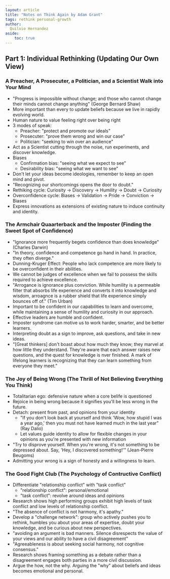 ```yaml
---
layout: article
title: "Notes on Think Again by Adam Grant"
tags: rethink personal-growth
author:
  Quilvio Hernandez
aside:
    toc: true
---
```


## Part 1: Individual Rethinking (Updating Our Own View)
### A Preacher, A Prosecuter, a Politician, and a Scientist Walk into Your Mind
- "Progress is impossible without change; and those who cannot change their minds cannot change anything" (George Bernard Shaw)
- More important than every to update beliefs because we live in rapidly evolving world.
- Human nature to value feeling right over being right
- 3 modes of speak: 
    - Preacher: "protect and promote our ideals"
    - Prosecuter: "prove them wrong and win our case"
    - Politician: "seeking to win over an audience"
- Act as a Scientist cutting through the noise, run experiments, and discover knowledge.
- Biases
    - Confirmation bias: "seeing what we expect to see"
    - Desirability bias: "seeing what we want to see"
- Don't let your ideas become ideologies, remember to keep an open mind and pivot.
- "Recognizing our shortcomings opens the door to doubt."
- Rethiking cycle: Curiosity -> Discovery -> Humility -> Doubt -> Curiosity
- Overconfidence cycle: Biases -> Validation -> Pride -> Conviction -> Biases
- Express innovations as extensions of existing nature to induce continuity and identity.

### The Armchair Quaarterback and the Imposter (Finding the Sweet Spot of Confidence)
- "Ignorance more frequently begets confidence than does knowledge" (Charles Darwin)
- "In theory, confidence and competence go hand in hand. In practice, they often diverge."
- Dunning-Kruger Effect: People who lack competence are more likely to be overconfident in their abilities.
- We cannot be judges of excellence when we fail to possess the skills required to achieve excellence.
- "Arrogance is ignorance plus conviction. While humility is a permeable filter that absorbs life experience and converts it into knowledge and wisdom, arroagnce is a rubber shield that life experience simply bounces off of." (Tim Urban)
- Important to be confident in our capabilities to learn and overcome, while maintaining a sense of humility and curiosity in our approach. 
- Effective leaders are humble and confident.
- Imposter syndrome can motive us to work harder, smarter, and be better learners. 
- Interpreting doubt as a sign to improve, ask questions, and take in new ideas.
- "[Great thinkers] don't boast about how much they know; they marvel at how little they understand. They're aware that each answer raises new questions, and the quest for knowledge is nver finished. A mark of lifelong learners is recognizing that they can learn something from everyone they meet."

### The Joy of Being Wrong (The Thrill of Not Believing Everything You Think)
- Totalitarian ego: defensive nature when a core belife is questioned
- Rejoice in being wrong because it signifies you'll be less wrong in the future. 
- Detach: present from past, and opinions from your identity
    - "If you don't look back at yourself and think 'Wow, how stupid I was a year ago,' then you must not have learned much in the last year" (Ray Dalio)
    - Let values guide identity to allow for flexible changes in your opinions as you're presented with new information
- "Try to disprove yourself. When you're wrong, it's not something to be depressed about. Say, 'Hey, I discovered something!'" (Jean-Pierre Beugoms)
- Admitting your wrong is a sign of honesty and a willingness to learn.

### The Good Fight Club (The Psychology of Contructive Conflict)
- Differentiate "relationship conflict" with "task conflict"
    - "relationship conflict": personal/emotional
    - "task conflict": revolve around ideas and opinions
- Research shows high performing groups exhibit high levels of task conflict and low levels of relationship conflict.
- "The absence of conflict is not harmony, it's apathy."
- Develop a "challenge network": group who actively pushes you to rethink, humbles you about your areas of expertise, doubt your knowledge, and be curious about new perspectives.
- "avoiding an argument is bad manners. Silence disrespects the value of your views and our ability to have a civil disagreement"
- "Agreeableness is about seeking social harmony, not cognitive consensus."
- Research shows framing something as a debate rather than a disagreement engages both parties in a more civil discussion.
- Argue the how, not the why. Arguing the "why" about beliefs and ideas becomes emotional and personal. 